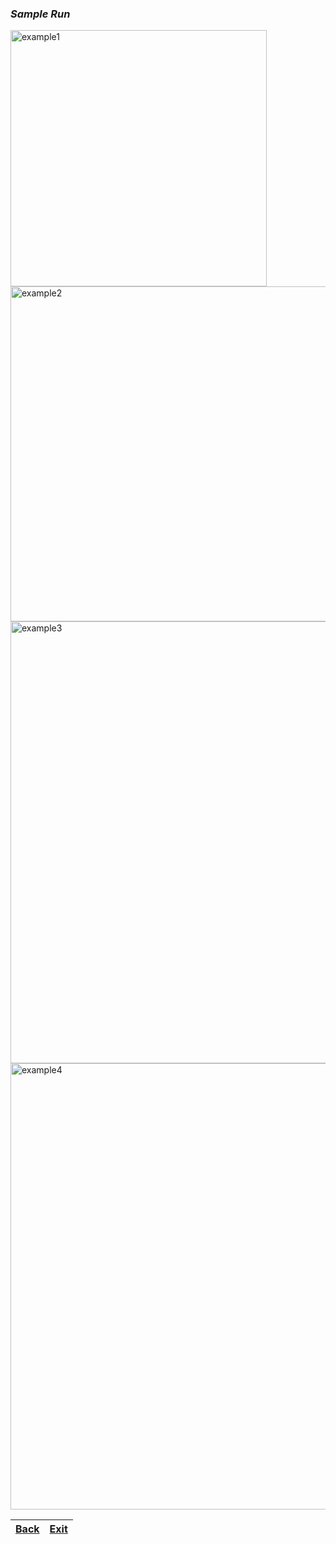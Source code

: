 ### _Sample Run_

<img width="410" alt="example1" src="https://user-images.githubusercontent.com/106461040/174488040-193a04cf-2105-4ff3-b022-19055a712761.png">
<img width="536" alt="example2" src="https://user-images.githubusercontent.com/106461040/174488100-97fdc9df-6c82-4939-b750-0b21019847be.png">
<img width="707" alt="example3" src="https://user-images.githubusercontent.com/106461040/174488169-c127820a-1e7f-4840-a756-2210c2c8e616.png">
<img width="714" alt="example4" src="https://user-images.githubusercontent.com/106461040/174488235-13b795bb-a11a-43f1-96ef-9e4a0e4047fe.png">

[Back](page4.md)|[Exit](README.md)
----------------|-----------------
